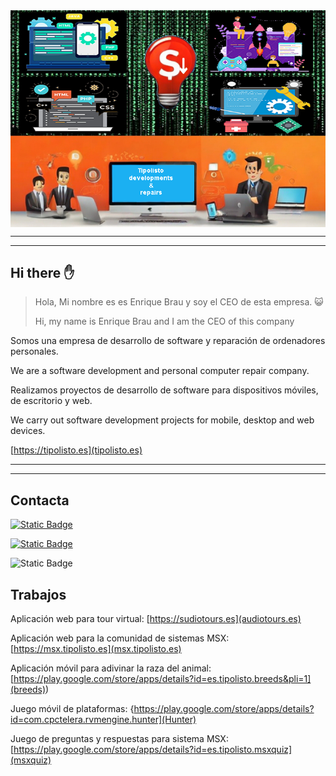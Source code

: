 <div align="center">
<img src="assets/baner.png" style="display: block; margin: 0 auto" />
</div>

---
---

## Hi there :hand:

> Hola, Mi nombre es es Enrique Brau y soy el CEO de esta empresa. 😺
> 
> Hi, my name is Enrique Brau and I am the CEO of this company

Somos una empresa de desarrollo de software y reparación de ordenadores personales.

We are a software development and personal computer repair company.

Realizamos proyectos de desarrollo de software para dispositivos móviles, de escritorio y web.

We carry out software development projects for mobile, desktop and web devices.

[https://tipolisto.es](tipolisto.es)

---
---

## Contacta

<!-- twitter: https://twitter.com/tiplisto -->
[![Static Badge](https://img.shields.io/badge/Twitter-blue?logo=twitter&labelColor=white&link=https://twitter.com/tipolisto)](https://twitter.com/tipolisto)


<!-- youtube: https://www.youtube.com/@tipolisto.es -->
[![Static Badge](https://img.shields.io/badge/Youyube-red?logo=youtube&labelColor=black&link=https://www.youtube.com/@tipolisto)](https://www.youtube.com/@tipolisto)

<!-- mailto:adm@tipolisto -->
![Static Badge](https://img.shields.io/badge/Email-red?logo=minutemailer&link=mailto:adm@tipolisto.es)


## Trabajos

Aplicación web para tour virtual: [https://sudiotours.es](audiotours.es)

Aplicación web para la comunidad de sistemas MSX: [https://msx.tipolisto.es](msx.tipolisto.es)

Aplicación móvil para adivinar la raza del animal: [https://play.google.com/store/apps/details?id=es.tipolisto.breeds&pli=1](breeds))

Juego móvil de plataformas: {https://play.google.com/store/apps/details?id=com.cpctelera.rvmengine.hunter](Hunter)

Juego de preguntas y respuestas para sistema MSX: [https://play.google.com/store/apps/details?id=es.tipolisto.msxquiz](msxquiz)



</div>



